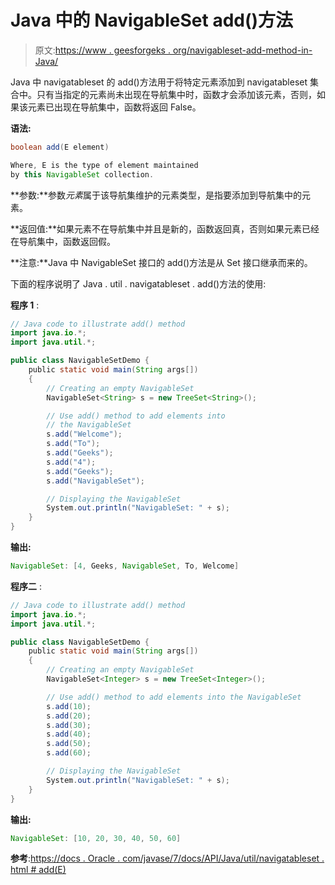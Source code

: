 # Java 中的 NavigableSet add()方法

> 原文:[https://www . geesforgeks . org/navigableset-add-method-in-Java/](https://www.geeksforgeeks.org/navigableset-add-method-in-java/)

Java 中 navigatableset 的 add()方法用于将特定元素添加到 navigatableset 集合中。只有当指定的元素尚未出现在导航集中时，函数才会添加该元素，否则，如果该元素已出现在导航集中，函数将返回 False。

**语法:**

```java
boolean add(E element)

Where, E is the type of element maintained
by this NavigableSet collection.

```

**参数:**参数*元素*属于该导航集维护的元素类型，是指要添加到导航集中的元素。

**返回值:**如果元素不在导航集中并且是新的，函数返回真，否则如果元素已经在导航集中，函数返回假。

**注意:**Java 中 NavigableSet 接口的 add()方法是从 Set 接口继承而来的。

下面的程序说明了 Java . util . navigatableset . add()方法的使用:

**程序 1** :

```java
// Java code to illustrate add() method
import java.io.*;
import java.util.*;

public class NavigableSetDemo {
    public static void main(String args[])
    {
        // Creating an empty NavigableSet
        NavigableSet<String> s = new TreeSet<String>();

        // Use add() method to add elements into
        // the NavigableSet
        s.add("Welcome");
        s.add("To");
        s.add("Geeks");
        s.add("4");
        s.add("Geeks");
        s.add("NavigableSet");

        // Displaying the NavigableSet
        System.out.println("NavigableSet: " + s);
    }
}
```

**输出:**

```java
NavigableSet: [4, Geeks, NavigableSet, To, Welcome]

```

**程序二** :

```java
// Java code to illustrate add() method
import java.io.*;
import java.util.*;

public class NavigableSetDemo {
    public static void main(String args[])
    {
        // Creating an empty NavigableSet
        NavigableSet<Integer> s = new TreeSet<Integer>();

        // Use add() method to add elements into the NavigableSet
        s.add(10);
        s.add(20);
        s.add(30);
        s.add(40);
        s.add(50);
        s.add(60);

        // Displaying the NavigableSet
        System.out.println("NavigableSet: " + s);
    }
}
```

**输出:**

```java
NavigableSet: [10, 20, 30, 40, 50, 60]

```

**参考**:[https://docs . Oracle . com/javase/7/docs/API/Java/util/navigatableset . html # add(E)](https://docs.oracle.com/javase/7/docs/api/java/util/NavigableSet.html#add(E))